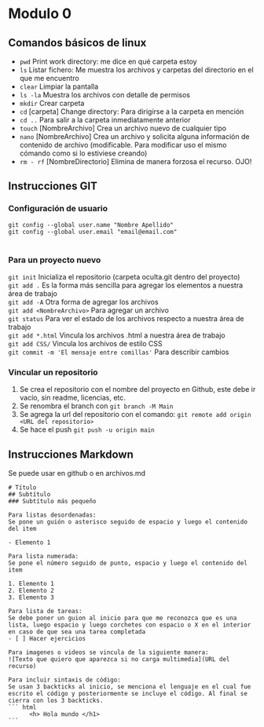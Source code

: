 # Modulo 0
## Comandos básicos de linux
- `pwd` Print work directory: me dice en qué carpeta estoy
- `ls` Listar fichero: Me muestra los archivos y carpetas del directorio en el que me encuentro
- `clear` Limpiar la pantalla
- `ls -la` Muestra los archivos con detalle de permisos
- `mkdir` Crear carpeta
- `cd` [carpeta] Change directory: Para dirigirse a la carpeta en mención
- `cd ..` Para salir a la carpeta inmediatamente anterior
- `touch` [NombreArchivo] Crea un archivo nuevo de cualquier tipo
- `nano` [NombreArchivo] Crea un archivo y solicita alguna información de contenido de archivo (modificable. Para modificar uso el mismo cómando como si lo estiviese creando)
- `rm - rf` [NombreDirectorio] Elimina de manera forzosa el recurso. OJO!

## Instrucciones GIT
### Configuración de usuario
`git config --global user.name "Nombre Apellido" ` <br>
`git config --global user.email "email@email.com" ` <br>
<br>
### Para un proyecto nuevo
`git init` Inicializa el repositorio (carpeta oculta.git dentro del proyecto)<br>
`git add .` Es la forma más sencilla para agregar los elementos a nuestra área de trabajo <br>
`git add -A` Otra forma de agregar los archivos <br>
`git add <NombreArchivo>` Para agregar un archivo <br>
`git status` Para ver el estado de los archivos respecto a nuestra área de trabajo <br>
`git add *.html` Vincula los archivos .html a nuestra área de trabajo<br>
`git add CSS/` Vincula los archivos de estilo CSS<br>
`git commit -m 'El mensaje entre comillas'` Para describir cambios <br>

### Vincular un repositorio
1. Se crea el repositorio con el nombre del proyecto en Github, este debe ir vacío, sin readme, licencias, etc.
2. Se renombra el branch con `git branch -M Main`
3. Se agrega la url del repositorio con el comando:
`git remote add origin <URL del repositorio>`
4. Se hace el push `git push -u origin main`

## Instrucciones Markdown
Se puede usar en github o en archivos.md
~~~
# Título
## Subtítulo
### Subtítulo más pequeño

Para listas desordenadas:
Se pone un guión o asterisco seguido de espacio y luego el contenido del item

- Elemento 1

Para lista numerada:
Se pone el número seguido de punto, espacio y luego el contenido del item

1. Elemento 1
2. Elemento 2
3. Elemento 3

Para lista de tareas:
Se debe poner un guion al inicio para que me reconozca que es una lista, luego espacio y luego corchetes con espacio o X en el interior en caso de que sea una tarea completada
- [ ] Hacer ejercicios

Para imagenes o videos se vincula de la siguiente manera:
![Texto que quiero que aparezca si no carga multimedia](URL del recurso)

Para incluir sintaxis de código:
Se usan 3 backticks al inicio, se menciona el lenguaje en el cual fue escrito el código y posteriormente se incluye el código. Al final se cierra con los 3 backticks.
``` html
      <h> Hola mundo </h1>
```
~~~



